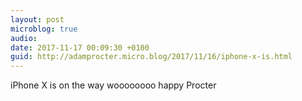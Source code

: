 ```yaml
---
layout: post
microblog: true
audio: 
date: 2017-11-17 00:09:30 +0100
guid: http://adamprocter.micro.blog/2017/11/16/iphone-x-is.html
---
```

iPhone X is on the way woooooooo happy Procter
